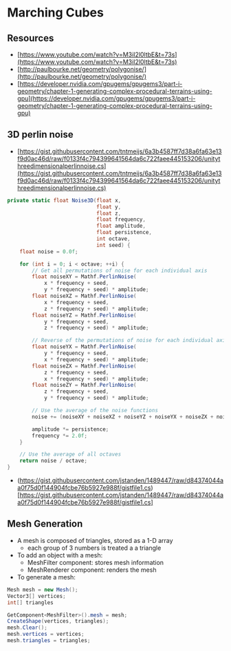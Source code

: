 # Marching Cubes
## Resources
- [https://www.youtube.com/watch?v=M3iI2l0ltbE&t=73s](https://www.youtube.com/watch?v=M3iI2l0ltbE&t=73s)
- [http://paulbourke.net/geometry/polygonise/](http://paulbourke.net/geometry/polygonise/)
- [https://developer.nvidia.com/gpugems/gpugems3/part-i-geometry/chapter-1-generating-complex-procedural-terrains-using-gpu](https://developer.nvidia.com/gpugems/gpugems3/part-i-geometry/chapter-1-generating-complex-procedural-terrains-using-gpu)

## 3D perlin noise
- [https://gist.githubusercontent.com/tntmeijs/6a3b4587ff7d38a6fa63e13f9d0ac46d/raw/f0133f4c794399641564da6c722faee445153206/unitythreedimensionalperlinnoise.cs](https://gist.githubusercontent.com/tntmeijs/6a3b4587ff7d38a6fa63e13f9d0ac46d/raw/f0133f4c794399641564da6c722faee445153206/unitythreedimensionalperlinnoise.cs)
```c#
private static float Noise3D(float x, 
                             float y, 
                             float z, 
                             float frequency, 
                             float amplitude, 
                             float persistence, 
                             int octave, 
                             int seed) {
    float noise = 0.0f;

    for (int i = 0; i < octave; ++i) {
        // Get all permutations of noise for each individual axis
        float noiseXY = Mathf.PerlinNoise(
            x * frequency + seed, 
            y * frequency + seed) * amplitude;
        float noiseXZ = Mathf.PerlinNoise(
            x * frequency + seed, 
            z * frequency + seed) * amplitude;
        float noiseYZ = Mathf.PerlinNoise(
            y * frequency + seed, 
            z * frequency + seed) * amplitude;

        // Reverse of the permutations of noise for each individual axis
        float noiseYX = Mathf.PerlinNoise(
            y * frequency + seed, 
            x * frequency + seed) * amplitude;
        float noiseZX = Mathf.PerlinNoise(
            z * frequency + seed, 
            x * frequency + seed) * amplitude;
        float noiseZY = Mathf.PerlinNoise(
            z * frequency + seed, 
            y * frequency + seed) * amplitude;

        // Use the average of the noise functions
        noise += (noiseXY + noiseXZ + noiseYZ + noiseYX + noiseZX + noiseZY) / 6.0f;

        amplitude *= persistence;
        frequency *= 2.0f;
    }

    // Use the average of all octaves
    return noise / octave;
}
```
- (https://gist.githubusercontent.com/jstanden/1489447/raw/d84374044aa0f75d0f144904fcbe76b5927e988f/gistfile1.cs)[https://gist.githubusercontent.com/jstanden/1489447/raw/d84374044aa0f75d0f144904fcbe76b5927e988f/gistfile1.cs]

## Mesh Generation
- A mesh is composed of triangles, stored as a 1-D array
    - each group of 3 numbers is treated a a triangle
- To add an object with a mesh:
    - MeshFilter component: stores mesh information
    - MeshRenderer component: renders the mesh
- To generate a mesh:
```c#
Mesh mesh = new Mesh();
Vector3[] vertices;
int[] triangles

GetComponent<MeshFilter>().mesh = mesh;
CreateShape(vertices, triangles);
mesh.Clear();
mesh.vertices = vertices;
mesh.triangles = triangles;
```